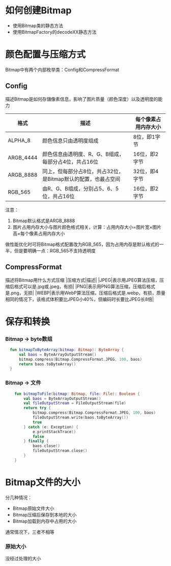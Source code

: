 # 如何创建Bitmap
- 使用Bitmap类的静态方法
- 使用BitmapFactory的decodeXX静态方法
# 颜色配置与压缩方式
Bitmap中有两个内部枚举类：Config和CompressFormat
## Config
描述Bitmap是如何存儲像素信息，影响了图片质量（颜色深度）以及透明度的能力

|格式|描述|每个像素占用内存大小|
|--|--|--|
|ALPHA_8|颜色信息只由透明度组成|8位，即1字节|
|ARGB_4444|颜色信息由透明度、R、G、B组成，每部分占4位，共占16位|16位，即2字节|
|ARGB_8888|同上，但每部分占8位，共占32位，是Bitmap默认的配置，也最占空间|32位，即4字节|
|RGB_565|由R、G、B组成，分别占5、6、5位，共占16位|16位，即2字节|

注意：
1. Bitmap默认格式是ARGB_8888
2. 图片占用内存大小与图片颜色格式相关，计算：占用内存大小=图片宽×图片高×每个像素占用内存大小

做性能优化时可将Bitmap格式配置改为RGB_565，因为占用内存是默认格式的一半，但是要明确一点：RGB_565不支持透明度
## CompressFormat
描述将Bitmap用什么方式压缩
|压缩方式|描述|
|JPEG|表示用JPEG算法压缩，压缩后格式可以是.jpg或.jpeg，有损|
|PNG|表示用PNG算法压缩，压缩后格式是.png，无损|
|WEBP|表示用WebP算法压缩，压缩后格式是.webp，有损，质量相同的情况下，该格式体积要比JPEG小40%，但编码时长要比JPEG长8倍|

# 保存和转换
### Bitmap -> byte数组
```kotlin
  fun bitmapToByteArray(bitmap: Bitmap): ByteArray {
      val baos = ByteArrayOutputStream()
      bitmap.compress(Bitmap.CompressFormat.JPEG, 100, baos)
      return baos.toByteArray()
  }
```
### Bitmap -> 文件
```kotlin
    fun bitmapToFile(bitmap: Bitmap, file: File): Boolean {
        val baos = ByteArrayOutputStream()
        val fileOutputStream = FileOutputStream(file)
        return try {
            bitmap.compress(Bitmap.CompressFormat.JPEG, 100, baos)
            fileOutputStream.write(baos.toByteArray())
            true
        } catch (e: Exception) {
            e.printStackTrace()
            false
        } finally {
            baos.close()
            fileOutputStream.close()
        }
    }
```
# Bitmap文件的大小
分几种情况：
- Bitmap原始文件大小
- Bitmap压缩后保存到本地的大小
- Bitmap加载到内存中占用的大小

通常情况下，三者不相等

### 原始大小
没经过处理的大小

